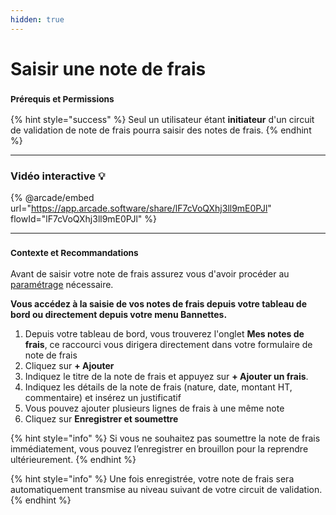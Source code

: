 ```yaml
---
hidden: true
---
```


# Saisir une note de frais

### <sup>**Prérequis et Permissions**</sup>

{% hint style="success" %}
Seul un utilisateur étant **initiateur** d'un circuit de validation de note de frais pourra saisir des notes de frais.
{% endhint %}

***

### Vidéo interactive 💡

{% @arcade/embed url="https://app.arcade.software/share/lF7cVoQXhj3ll9mE0PJl" flowId="lF7cVoQXhj3ll9mE0PJl" %}

***

### <sup>**Contexte et Recommandations**</sup>

Avant de saisir votre note de frais assurez vous d'avoir procéder au [paramétrage](parametrage-note-de-frais.md) nécessaire.

**Vous accédez à la saisie de vos notes de frais depuis votre tableau de bord ou directement depuis votre menu Bannettes.**

1. Depuis votre tableau de bord, vous trouverez l'onglet **Mes notes de frais**, ce raccourci vous dirigera directement dans votre formulaire de note de frais
2. Cliquez sur **+ Ajouter**
3. Indiquez le titre de la note de frais et appuyez sur **+ Ajouter un frais**.
4. Indiquez les détails de la note de frais (nature, date, montant HT, commentaire) et insérez un justificatif
5. Vous pouvez ajouter plusieurs lignes de frais à une même note
6. Cliquez sur **Enregistrer et soumettre**

{% hint style="info" %}
Si vous ne souhaitez pas soumettre la note de frais immédiatement, vous pouvez l’enregistrer en brouillon pour la reprendre ultérieurement.
{% endhint %}

{% hint style="info" %}
Une fois enregistrée, votre note de frais sera automatiquement transmise au niveau suivant de votre circuit de validation.
{% endhint %}
